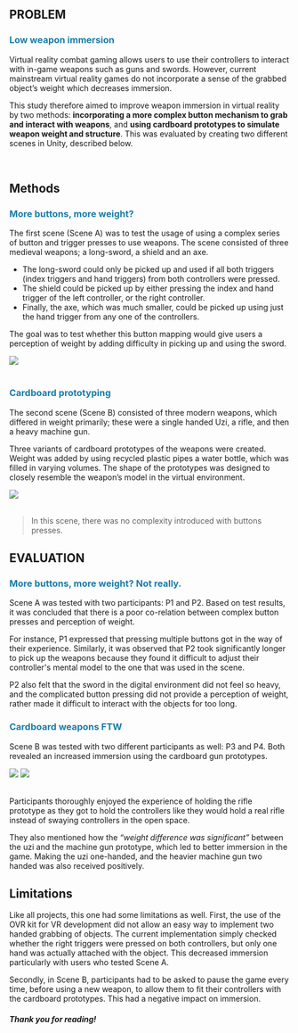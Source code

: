 <h2 class="sub-heading"> PROBLEM </h2>
<h3 style="color:#1A7CA8;"> Low weapon immersion </h3>

Virtual reality combat gaming allows users to use their controllers to interact with
in-game weapons such as guns and swords. However, current mainstream virtual
reality games do not incorporate a sense of the grabbed object’s weight which
decreases immersion.

This study therefore aimed to improve
weapon immersion in virtual reality by two methods: **incorporating a more complex
button mechanism to grab and interact with weapons**, and **using cardboard
prototypes to simulate weapon weight and structure**. This was evaluated by creating two different scenes in Unity, described below.

<br>
<h2 class="sub-heading"> Methods </h2>
<h3 style="color:#1A7CA8;"> More buttons, more weight? </h3>

The first scene (Scene A) was to test the usage of using a complex series of button
and trigger presses to use weapons. The scene consisted of three medieval weapons;
a long-sword, a shield and an axe.

- The long-sword could only be picked up and used
  if all both triggers (index triggers and hand triggers) from both controllers were
  pressed.
- The shield could be picked up by either pressing the index and hand trigger of the left
  controller, or the right controller.
- Finally, the axe, which was much smaller, could be
  picked up using just the hand trigger from any one of the controllers.

The goal was to test whether this button mapping would give users a
perception of weight by adding difficulty in picking up and using the sword.

<div class="flex justify-center w-full">
<img loading="lazy"  class="w-full" src="/info/works/vr-fps/vr-1.png" />
</div>
<br>

<h3 style="color:#1A7CA8;"> Cardboard prototyping </h3>

The second scene (Scene B) consisted of three modern weapons, which differed in
weight primarily; these were a single handed Uzi, a rifle, and then a heavy machine
gun.

Three variants of cardboard prototypes of the weapons were
created. Weight was added by using recycled plastic pipes a water
bottle, which was filled in varying volumes. The shape of the prototypes was designed to closely resemble the weapon’s model in the virtual environment.

<div class="flex justify-center w-full">
<img loading="lazy"  class="w-full" src="/info/works/vr-fps/vr-2.png" />
</div>
<br>

> In this scene, there was no complexity introduced with buttons presses.

<h2 class="sub-heading"> EVALUATION </h2>
<h3 style="color:#1A7CA8;"> More buttons, more weight? Not really. </h3>

Scene A was tested with two participants: P1 and P2. Based on test results, it was concluded that there is a poor co-relation between complex button presses and perception of weight.

For instance, P1 expressed that pressing multiple buttons got in the
way of their experience. Similarly, it was observed that P2 took significantly longer to pick up the
weapons because they found it difficult to adjust their controller's mental model to the one that was used in the scene.

P2 also felt that the sword in the digital environment did not feel so heavy, and the complicated
button pressing did not provide a perception of weight, rather made it difficult to interact with the objects for too long.

<h3 style="color:#1A7CA8;"> Cardboard weapons FTW </h3>

Scene B was tested with two different participants as well: P3 and P4. Both revealed an increased immersion using the cardboard gun prototypes.

<div class="flex flex-col justify-center w-full">
<img loading="lazy" class="w-full" src="/info/works/vr-fps/vr-3.png" />
<img loading="lazy" class="w-3/4 mt-2" src="/info/works/vr-fps/vr-4.png" />
</div>
<br>

Participants thoroughly enjoyed the experience of holding the rifle prototype as they got to
hold the controllers like they would hold a real rifle instead of swaying controllers
in the open space.

They also mentioned how the _“weight
difference was significant”_ between the uzi and the machine gun prototype, which led to better immersion in the game. Making the uzi one-handed, and the heavier machine gun two handed was also received positively.

<h2 class="sub-heading"> Limitations </h2>

Like all projects, this one had some limitations as well. First, the
use of the OVR kit for VR development did not allow an easy way to implement two
handed grabbing of objects. The current implementation simply checked whether
the right triggers were pressed on both controllers, but only one hand was actually
attached with the object. This decreased immersion particularly with users who
tested Scene A.

Secondly, in Scene B, participants had to be asked to pause the
game every time, before using a new weapon, to allow them to fit their controllers
with the cardboard prototypes. This had a negative impact on immersion.

<h5 class="flex justify-center"> Thank you for reading! </h5>
